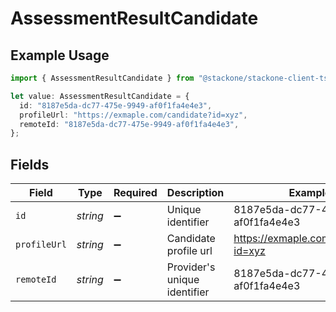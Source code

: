# AssessmentResultCandidate

## Example Usage

```typescript
import { AssessmentResultCandidate } from "@stackone/stackone-client-ts/sdk/models/shared";

let value: AssessmentResultCandidate = {
  id: "8187e5da-dc77-475e-9949-af0f1fa4e4e3",
  profileUrl: "https://exmaple.com/candidate?id=xyz",
  remoteId: "8187e5da-dc77-475e-9949-af0f1fa4e4e3",
};
```

## Fields

| Field                                | Type                                 | Required                             | Description                          | Example                              |
| ------------------------------------ | ------------------------------------ | ------------------------------------ | ------------------------------------ | ------------------------------------ |
| `id`                                 | *string*                             | :heavy_minus_sign:                   | Unique identifier                    | 8187e5da-dc77-475e-9949-af0f1fa4e4e3 |
| `profileUrl`                         | *string*                             | :heavy_minus_sign:                   | Candidate profile url                | https://exmaple.com/candidate?id=xyz |
| `remoteId`                           | *string*                             | :heavy_minus_sign:                   | Provider's unique identifier         | 8187e5da-dc77-475e-9949-af0f1fa4e4e3 |